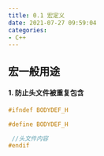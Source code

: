 ```yaml
---
title: 0.1 宏定义
date: 2021-07-27 09:59:04
categories:
- C++
---
```

## 宏一般用途

#### 1. 防止头文件被重复包含

```C++
#ifndef BODYDEF_H 

#define BODYDEF_H 

 //头文件内容 
#endif
```

